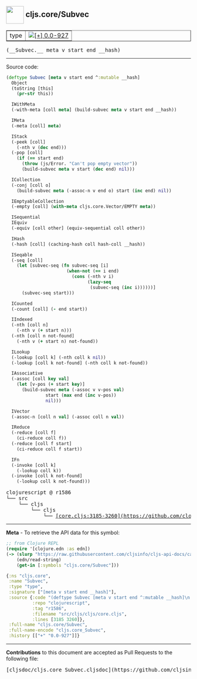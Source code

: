 ## <img width="48px" valign="middle" src="http://i.imgur.com/Hi20huC.png"> cljs.core/Subvec

 <table border="1">
<tr>

<td>type</td>
<td><a href="https://github.com/cljsinfo/cljs-api-docs/tree/0.0-927"><img valign="middle" alt="[+] 0.0-927" src="https://img.shields.io/badge/+-0.0--927-lightgrey.svg"></a> </td>
</tr>
</table>

 <samp>
(__Subvec.__ meta v start end __hash)<br>
</samp>

---





Source code:

```clj
(deftype Subvec [meta v start end ^:mutable __hash]
  Object
  (toString [this]
    (pr-str this))

  IWithMeta
  (-with-meta [coll meta] (build-subvec meta v start end __hash))

  IMeta
  (-meta [coll] meta)

  IStack
  (-peek [coll]
    (-nth v (dec end)))
  (-pop [coll]
    (if (== start end)
      (throw (js/Error. "Can't pop empty vector"))
      (build-subvec meta v start (dec end) nil)))

  ICollection
  (-conj [coll o]
    (build-subvec meta (-assoc-n v end o) start (inc end) nil))

  IEmptyableCollection
  (-empty [coll] (with-meta cljs.core.Vector/EMPTY meta))

  ISequential
  IEquiv
  (-equiv [coll other] (equiv-sequential coll other))

  IHash
  (-hash [coll] (caching-hash coll hash-coll __hash))

  ISeqable
  (-seq [coll]
    (let [subvec-seq (fn subvec-seq [i]
                       (when-not (== i end)
                         (cons (-nth v i)
                               (lazy-seq
                                (subvec-seq (inc i))))))]
      (subvec-seq start)))

  ICounted
  (-count [coll] (- end start))

  IIndexed
  (-nth [coll n]
    (-nth v (+ start n)))
  (-nth [coll n not-found]
    (-nth v (+ start n) not-found))

  ILookup
  (-lookup [coll k] (-nth coll k nil))
  (-lookup [coll k not-found] (-nth coll k not-found))

  IAssociative
  (-assoc [coll key val]
    (let [v-pos (+ start key)]
      (build-subvec meta (-assoc v v-pos val)
               start (max end (inc v-pos))
               nil)))

  IVector
  (-assoc-n [coll n val] (-assoc coll n val))

  IReduce
  (-reduce [coll f]
    (ci-reduce coll f))
  (-reduce [coll f start]
    (ci-reduce coll f start))

  IFn
  (-invoke [coll k]
    (-lookup coll k))
  (-invoke [coll k not-found]
    (-lookup coll k not-found)))
```

 <pre>
clojurescript @ r1586
└── src
    └── cljs
        └── cljs
            └── <ins>[core.cljs:3185-3260](https://github.com/clojure/clojurescript/blob/r1586/src/cljs/cljs/core.cljs#L3185-L3260)</ins>
</pre>


---

__Meta__ - To retrieve the API data for this symbol:

```clj
;; from Clojure REPL
(require '[clojure.edn :as edn])
(-> (slurp "https://raw.githubusercontent.com/cljsinfo/cljs-api-docs/catalog/cljs-api.edn")
    (edn/read-string)
    (get-in [:symbols "cljs.core/Subvec"]))
```

```clj
{:ns "cljs.core",
 :name "Subvec",
 :type "type",
 :signature ["[meta v start end __hash]"],
 :source {:code "(deftype Subvec [meta v start end ^:mutable __hash]\n  Object\n  (toString [this]\n    (pr-str this))\n\n  IWithMeta\n  (-with-meta [coll meta] (build-subvec meta v start end __hash))\n\n  IMeta\n  (-meta [coll] meta)\n\n  IStack\n  (-peek [coll]\n    (-nth v (dec end)))\n  (-pop [coll]\n    (if (== start end)\n      (throw (js/Error. \"Can't pop empty vector\"))\n      (build-subvec meta v start (dec end) nil)))\n\n  ICollection\n  (-conj [coll o]\n    (build-subvec meta (-assoc-n v end o) start (inc end) nil))\n\n  IEmptyableCollection\n  (-empty [coll] (with-meta cljs.core.Vector/EMPTY meta))\n\n  ISequential\n  IEquiv\n  (-equiv [coll other] (equiv-sequential coll other))\n\n  IHash\n  (-hash [coll] (caching-hash coll hash-coll __hash))\n\n  ISeqable\n  (-seq [coll]\n    (let [subvec-seq (fn subvec-seq [i]\n                       (when-not (== i end)\n                         (cons (-nth v i)\n                               (lazy-seq\n                                (subvec-seq (inc i))))))]\n      (subvec-seq start)))\n\n  ICounted\n  (-count [coll] (- end start))\n\n  IIndexed\n  (-nth [coll n]\n    (-nth v (+ start n)))\n  (-nth [coll n not-found]\n    (-nth v (+ start n) not-found))\n\n  ILookup\n  (-lookup [coll k] (-nth coll k nil))\n  (-lookup [coll k not-found] (-nth coll k not-found))\n\n  IAssociative\n  (-assoc [coll key val]\n    (let [v-pos (+ start key)]\n      (build-subvec meta (-assoc v v-pos val)\n               start (max end (inc v-pos))\n               nil)))\n\n  IVector\n  (-assoc-n [coll n val] (-assoc coll n val))\n\n  IReduce\n  (-reduce [coll f]\n    (ci-reduce coll f))\n  (-reduce [coll f start]\n    (ci-reduce coll f start))\n\n  IFn\n  (-invoke [coll k]\n    (-lookup coll k))\n  (-invoke [coll k not-found]\n    (-lookup coll k not-found)))",
          :repo "clojurescript",
          :tag "r1586",
          :filename "src/cljs/cljs/core.cljs",
          :lines [3185 3260]},
 :full-name "cljs.core/Subvec",
 :full-name-encode "cljs.core_Subvec",
 :history [["+" "0.0-927"]]}

```

---

__Contributions__ to this document are accepted as Pull Requests to the following file:

 <pre>
[cljsdoc/cljs.core_Subvec.cljsdoc](https://github.com/cljsinfo/cljs-api-docs/blob/master/cljsdoc/cljs.core_Subvec.cljsdoc)
</pre>

